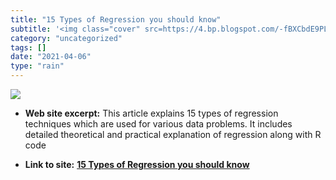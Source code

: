 ```yaml
---
title: "15 Types of Regression you should know"
subtitle: '<img class="cover" src=https://4.bp.blogspot.com/-fBXCbdE9PLg/XP5nZmMTzfI/AAAAAAAAHnU/w3c-fAwT_u81HG...'
category: "uncategorized"
tags: []
date: "2021-04-06"
type: "rain"
---
```

<img class="cover" src=https://4.bp.blogspot.com/-fBXCbdE9PLg/XP5nZmMTzfI/AAAAAAAAHnU/w3c-fAwT_u81HGQv0_bf794mwaYMK7RYQCLcBGAs/w1200-h630-p-k-no-nu/regression_R.PNG>



* **Web site excerpt:** This article explains 15 types of regression techniques which are used for various data problems. It includes detailed theoretical and practical explanation of regression along with R code

* **Link to site:** **[15 Types of Regression you should know](https://www.listendata.com/2018/03/regression-analysis.html)**